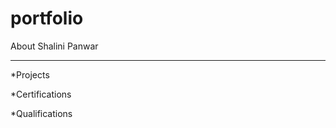 # portfolio

About Shalini Panwar
*************************************

*Projects

*Certifications

*Qualifications
